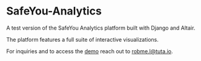 # SafeYou-Analytics
A test version of the SafeYou Analytics platform built with Django and Altair.

The platform features a full suite of interactive visualizations.

For inquiries and to access the [demo](https://safeyouanalytics.pythonanywhere.com/) reach out to [robme.l@tuta.io](mailto:robme.l@tuta.io).